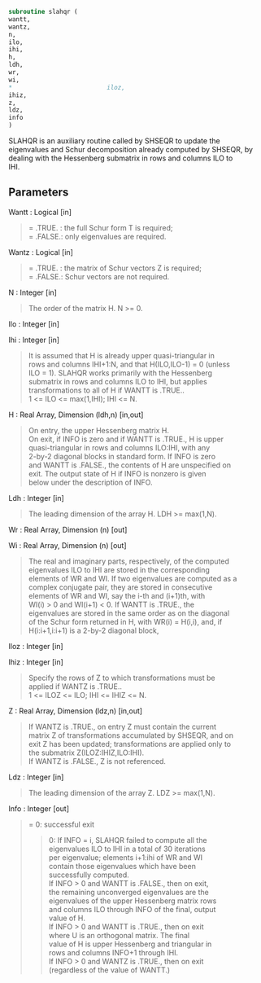```fortran  
subroutine slahqr (  
wantt,  
wantz,  
n,  
ilo,  
ihi,  
h,  
ldh,  
wr,  
wi,  
*                          iloz,  
ihiz,  
z,  
ldz,  
info  
)  
```  
  
SLAHQR is an auxiliary routine called by SHSEQR to update the  
eigenvalues and Schur decomposition already computed by SHSEQR, by  
dealing with the Hessenberg submatrix in rows and columns ILO to  
IHI.  
  
## Parameters  
Wantt : Logical [in]  
> = .TRUE. : the full Schur form T is required;  
> = .FALSE.: only eigenvalues are required.  
  
Wantz : Logical [in]  
> = .TRUE. : the matrix of Schur vectors Z is required;  
> = .FALSE.: Schur vectors are not required.  
  
N : Integer [in]  
> The order of the matrix H.  N >= 0.  
  
Ilo : Integer [in]  
  
Ihi : Integer [in]  
> It is assumed that H is already upper quasi-triangular in  
> rows and columns IHI+1:N, and that H(ILO,ILO-1) = 0 (unless  
> ILO = 1). SLAHQR works primarily with the Hessenberg  
> submatrix in rows and columns ILO to IHI, but applies  
> transformations to all of H if WANTT is .TRUE..  
> 1 <= ILO <= max(1,IHI); IHI <= N.  
  
H : Real Array, Dimension (ldh,n) [in,out]  
> On entry, the upper Hessenberg matrix H.  
> On exit, if INFO is zero and if WANTT is .TRUE., H is upper  
> quasi-triangular in rows and columns ILO:IHI, with any  
> 2-by-2 diagonal blocks in standard form. If INFO is zero  
> and WANTT is .FALSE., the contents of H are unspecified on  
> exit.  The output state of H if INFO is nonzero is given  
> below under the description of INFO.  
  
Ldh : Integer [in]  
> The leading dimension of the array H. LDH >= max(1,N).  
  
Wr : Real Array, Dimension (n) [out]  
  
Wi : Real Array, Dimension (n) [out]  
> The real and imaginary parts, respectively, of the computed  
> eigenvalues ILO to IHI are stored in the corresponding  
> elements of WR and WI. If two eigenvalues are computed as a  
> complex conjugate pair, they are stored in consecutive  
> elements of WR and WI, say the i-th and (i+1)th, with  
> WI(i) > 0 and WI(i+1) < 0. If WANTT is .TRUE., the  
> eigenvalues are stored in the same order as on the diagonal  
> of the Schur form returned in H, with WR(i) = H(i,i), and, if  
> H(i:i+1,i:i+1) is a 2-by-2 diagonal block,  
  
Iloz : Integer [in]  
  
Ihiz : Integer [in]  
> Specify the rows of Z to which transformations must be  
> applied if WANTZ is .TRUE..  
> 1 <= ILOZ <= ILO; IHI <= IHIZ <= N.  
  
Z : Real Array, Dimension (ldz,n) [in,out]  
> If WANTZ is .TRUE., on entry Z must contain the current  
> matrix Z of transformations accumulated by SHSEQR, and on  
> exit Z has been updated; transformations are applied only to  
> the submatrix Z(ILOZ:IHIZ,ILO:IHI).  
> If WANTZ is .FALSE., Z is not referenced.  
  
Ldz : Integer [in]  
> The leading dimension of the array Z. LDZ >= max(1,N).  
  
Info : Integer [out]  
> = 0:   successful exit  
> > 0:   If INFO = i, SLAHQR failed to compute all the  
> eigenvalues ILO to IHI in a total of 30 iterations  
> per eigenvalue; elements i+1:ihi of WR and WI  
> contain those eigenvalues which have been  
> successfully computed.  
> If INFO > 0 and WANTT is .FALSE., then on exit,  
> the remaining unconverged eigenvalues are the  
> eigenvalues of the upper Hessenberg matrix rows  
> and columns ILO through INFO of the final, output  
> value of H.  
> If INFO > 0 and WANTT is .TRUE., then on exit  
> where U is an orthogonal matrix.    The final  
> value of H is upper Hessenberg and triangular in  
> rows and columns INFO+1 through IHI.  
> If INFO > 0 and WANTZ is .TRUE., then on exit  
> (regardless of the value of WANTT.)  
  
